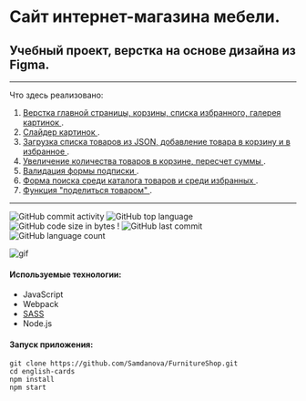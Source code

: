 # Сайт интернет-магазина мебели.
## Учебный проект, верстка на основе дизайна из Figma.
---

Что здесь реализовано:

1. <ins> Верстка главной страницы, корзины, списка избранного, галерея картинок </ins>. <br>
2. <ins> Слайдер картинок </ins>. <br>
3. <ins> Загрузка списка товаров из JSON, добавление товара в корзину и в избранное </ins>. <br>
4. <ins> Увеличение количества товаров в корзине, пересчет суммы </ins>. <br>
5. <ins> Валидация формы подписки </ins>. <br>
6. <ins> Форма поиска среди каталога товаров и среди избранных </ins>. <br>
7. <ins> Функция "поделиться товаром" </ins>. <br>
---

![GitHub commit activity](https://img.shields.io/github/commit-activity/y/AnastasiyaMAV/words_on_cards_project?color=%23ffcc00) ![GitHub top language](https://img.shields.io/github/languages/top/AnastasiyaMAV/words_on_cards_project?color=%23ffcc00) ![GitHub code size in bytes](https://img.shields.io/github/languages/code-size/AnastasiyaMAV/words_on_cards_project?color=%23ffcc00) ! ![GitHub last commit](https://img.shields.io/github/last-commit/AnastasiyaMAV/words_on_cards_project?color=%23ffcc00) ![GitHub language count](https://img.shields.io/github/languages/count/AnastasiyaMAV/words_on_cards_project?color=%23ffcc00)

![gif](https://github.com/Samdanova/English-cards/blob/main/english/src/assets/img/en1.png)

#### Используемые технологии:

- JavaScript
- Webpack
- [SASS](https://sass-lang.com/)
- Node.js

#### Запуск приложения:

```
git clone https://github.com/Samdanova/FurnitureShop.git
cd english-cards
npm install
npm start
```
